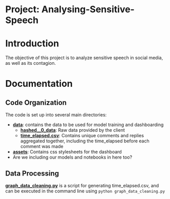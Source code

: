 # Project: Analysing-Sensitive-Speech

# Introduction 
The objective of this project is to analyze sensitive speech in social media, as well as its contagion.

# Documentation

## Code Organization

The code is set up into several main directories:
- [**data**](https://github.com/Yocodeyo/Analysing-Sensitive-Speech/tree/main/data): contains the data to be used for model training and dashboarding
  - [**hashed__0_data**](https://github.com/Yocodeyo/Analysing-Sensitive-Speech/blob/main/data/hashed_0_data.h5): Raw data provided by the client
  - [**time_elapsed.csv**](https://github.com/Yocodeyo/Analysing-Sensitive-Speech/blob/main/data/time_elapsed.csv): Contains unique comments and replies aggregated together, including the time_elapsed before each comment was made
- [**assets**](https://github.com/Yocodeyo/Analysing-Sensitive-Speech/tree/main/assets): Contains css stylesheets for the dashboard
- Are we including our models and notebooks in here too?

## Data Processing
[**graph_data_cleaning.py**](https://github.com/Yocodeyo/Analysing-Sensitive-Speech/blob/main/graph_data_cleaning.py) is a script for generating time_elapsed.csv, and can be executed in the command line using ```python graph_data_cleaning.py```


